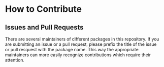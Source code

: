 # How to Contribute

## Issues and Pull Requests

There are several maintainers of different packages in this repository. If you
are submitting an issue or a pull request, please prefix the title of the issue
or pull resquest with the package name. This way the appropriate maintainers
can more easily recognize contributions which require their attention.
